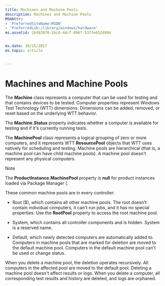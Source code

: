 ```yaml
---
title: Machines and Machine Pools
description: Machines and Machine Pools
MSHAttr:
- 'PreferredSiteName:MSDN'
- 'PreferredLib:/library/windows/hardware'
ms.assetid: 26483970-2bc8-4dcf-8967-537fe652d904


ms.date: 10/15/2017
ms.topic: article


---
```


# Machines and Machine Pools


The **Machine** class represents a computer that can be used for testing and that contains devices to be tested. Computer properties represent Windows Test Technology (WTT) dimensions. Dimensions can be added, removed, or reset based on the underlying WTT behavior.

The **Machine.Status** property indicates whether a computer is available for testing and if it's currently running tests.

The **MachinePool** class represents a logical grouping of zero or more computers, and it represents WTT **ResourcePool** objects that WTT uses natively for scheduling and testing. Machine pools are hierarchical (that is, a machine pool can have child machine pools). A machine pool doesn't represent any physical computers.

> [!NOTE]
> 
> The **ProductInstance.MachinePool** property is **null** for product instances loaded via Package Manager (.

 

These common machine pools are in every controller:

-   Root ($), which contains all other machine pools. The root doesn't contain individual computers, it can't run jobs, and it has no special properties. Use the **RootPool** property to access the root machine pool.

-   System, which contains all controller components and is hidden. System is a reserved name.

-   Default, which newly detected computers are automatically added to. Computers in machine pools that are marked for deletion are moved to the default machine pool. Computers in the default machine pool can't be used or change status.

When you delete a machine pool, the deletion operates recursively. All computers in the affected pool are moved to the default pool. Deleting a machine pool doesn't affect results or logs. When you delete a computer, all corresponding test results and history are deleted, and logs are orphaned.

 

 






